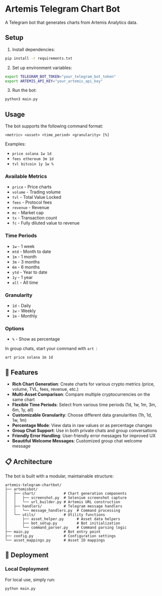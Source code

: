 # Artemis Telegram Chart Bot

A Telegram bot that generates charts from Artemis Analytics data.

## Setup

1. Install dependencies:
```bash
pip install -r requirements.txt
```

2. Set up environment variables:
```bash
export TELEGRAM_BOT_TOKEN="your_telegram_bot_token"
export ARTEMIS_API_KEY="your_artemis_api_key"
```

3. Run the bot:
```bash
python3 main.py
```

## Usage

The bot supports the following command format:
```
<metric> <asset> <time_period> <granularity> [%]
```

Examples:
- `price solana 1w 1d`
- `fees ethereum 3m 1d`
- `tvl bitcoin 1y 1w %`

### Available Metrics
- `price` - Price charts
- `volume` - Trading volume
- `tvl` - Total Value Locked
- `fees` - Protocol fees
- `revenue` - Revenue
- `mc` - Market cap
- `tx` - Transaction count
- `fc` - Fully diluted value to revenue

### Time Periods
- `1w` - 1 week
- `mtd` - Month to date
- `1m` - 1 month
- `3m` - 3 months
- `6m` - 6 months
- `ytd` - Year to date
- `1y` - 1 year
- `all` - All time

### Granularity
- `1d` - Daily
- `1w` - Weekly
- `1m` - Monthly

### Options
- `%` - Show as percentage

In group chats, start your command with `art `:
```
art price solana 1m 1d
```

## 🌟 Features

- **Rich Chart Generation**: Create charts for various crypto metrics (price, volume, TVL, fees, revenue, etc.)
- **Multi-Asset Comparison**: Compare multiple cryptocurrencies on the same chart
- **Flexible Time Periods**: Select from various time periods (1d, 1w, 1m, 3m, 6m, 1y, all)
- **Customizable Granularity**: Choose different data granularities (1h, 1d, 1w, 1m)
- **Percentage Mode**: View data in raw values or as percentage changes
- **Group Chat Support**: Use in both private chats and group conversations
- **Friendly Error Handling**: User-friendly error messages for improved UX
- **Beautiful Welcome Messages**: Customized group chat welcome message

## 📋 Architecture

The bot is built with a modular, maintainable structure:

```
artemis-telegram-chartbot/
├── artemisbot/
│   ├── chart/             # Chart generation components
│   │   ├── screenshot.py  # Selenium screenshot capture
│   │   └── url_builder.py # Artemis URL construction
│   ├── handlers/          # Telegram message handlers
│   │   └── message_handlers.py  # Command processing
│   └── utils/             # Utility functions
│       ├── asset_helper.py      # Asset data helpers
│       ├── bot_setup.py         # Bot initialization
│       └── command_parser.py    # Command parsing logic
├── main.py                # Bot entry point
├── config.py              # Configuration settings
└── asset_mappings.py      # Asset ID mappings
```

## 🚀 Deployment

### Local Deployment

For local use, simply run:
```bash
python main.py
```